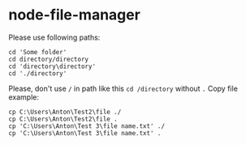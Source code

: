 # node-file-manager

Please use following paths:
```
cd 'Some folder'
cd directory/directory
cd 'directory\directory'
cd './directory'
```
Please, don't use `/` in path like this `cd /directory` without `.`
Copy file example:
```
cp C:\Users\Anton\Test2\file ./
cp C:\Users\Anton\Test2\file .
cp 'C:\Users\Anton\Test 3\file name.txt' ./
cp 'C:\Users\Anton\Test 3\file name.txt' .
```